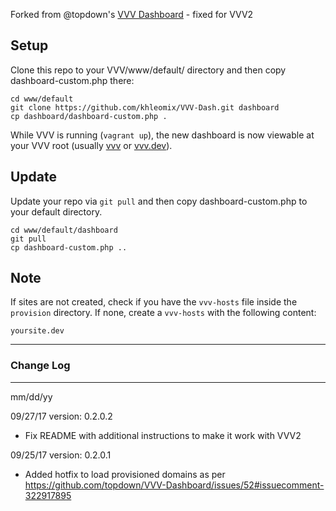 Forked from @topdown's [VVV Dashboard](https://github.com/topdown/VVV-Dashboard) - fixed for VVV2

Setup
-
Clone this repo to your VVV/www/default/ directory and then copy dashboard-custom.php there:

```
cd www/default
git clone https://github.com/khleomix/VVV-Dash.git dashboard
cp dashboard/dashboard-custom.php .
```

While VVV is running (`vagrant up`), the new dashboard is now viewable at your VVV root (usually [vvv](http://vvv) or [vvv.dev](http://vvv.dev)).

Update
-
Update your repo via `git pull` and then copy dashboard-custom.php to your default directory.
```
cd www/default/dashboard
git pull
cp dashboard-custom.php ..
```

Note
-
If sites are not created, check if you have the `vvv-hosts` file inside the `provision` directory. If none, create a `vvv-hosts` with the following content:

`yoursite.dev`

---


### Change Log

---

mm/dd/yy

09/27/17 version: 0.2.0.2
* Fix README with additional instructions to make it work with VVV2

09/25/17 version: 0.2.0.1

* Added hotfix to load provisioned domains as per https://github.com/topdown/VVV-Dashboard/issues/52#issuecomment-322917895

